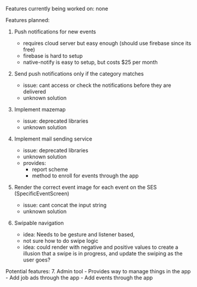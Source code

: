 Features currently being worked on: 
none

Features planned:
1. Push notifications for new events 
    - requires cloud server but easy enough (should use firebase since its free)    
    - firebase is hard to setup
    - native-notify is easy to setup, but costs $25 per month

2. Send push notifications only if the category matches 
    - issue: cant access or check the notifications before they are delivered  
    - unknown solution

3. Implement mazemap     
    - issue: deprecated libraries
    - unknown solution

4. Implement mail sending service 
    - issue: deprecated libraries 
    - unknown solution
    - provides: 
        - report scheme
        - method to enroll for events through the app

5. Render the correct event image for each event on the SES (SpecificEventScreen) 
    - issue: cant concat the input string 
    - unknown solution

6. Swipable navigation 
    - idea: Needs to be gesture and listener based, 
    - not sure how to do swipe logic
    - idea: could render with negative and positive values to create a illusion that a swipe is in progress, and update the swiping as the user goes?

Potential features: 
7. Admin tool
    - Provides way to manage things in the app
    - Add job ads through the app
    - Add events through the app